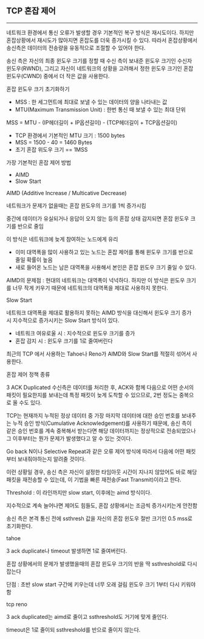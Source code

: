## TCP 혼잡 제어

---

네트워크 환경에서 통신 오류가 발생할 경우 기본적인 복구 방식은 재시도이다. 하지만 혼잡상황에서 재시도가 많아지면 혼잡도를 더욱 증가시킬 수 있다. 따라서 혼잡상황에서 송신측은 데이터의 전송량을 유동적으로 조절할 수 있어야 한다.


송신 측은 자신의 최종 윈도우 크기를 정할 때 수신 측이 보내준 윈도우 크기인 수신자 윈도우(RWND), 그리고 자신이 네트워크의 상황을 고려해서 정한 윈도우 크기인 혼잡 윈도우(CWND) 중에서 더 작은 값을 사용한다.

혼잡 윈도우 크기 초기화하기

- MSS : 한 세그먼트에 최대로 보낼 수 있는 데이터의 양을 나타내는 값
- MTU(Maximum Transmission Unit) : 한번 통신 때 보낼 수 있는 최대 단위

MSS = MTU - (IP헤더길이 + IP옵션길이) - (TCP헤더길이 + TCP옵션길이)

- TCP 환경에서 기본적인 MTU 크기 : 1500 bytes
- MSS = 1500 - 40 = 1460 Bytes
- 초기 혼잡 위도우 크기 == 1MSS


가장 기본적인 혼잡 제어 방법
- AIMD
- Slow Start

AIMD (Additive Increase / Multicative Decrease)

네트워크가 문제가 없을때는 혼잡 윈도우의 크기를 1씩 증가시킴

중간에 데이터가 유실되거나 응답이 오지 않는 등의 혼잡 상태 감지되면 혼잡 윈도우 크기를 반으로 줄임

이 방식은 네트워크에 늦게 참여하는 노드에게 유리

- 이미 대역폭을 많이 사용하고 있는 노드는 혼잡 제어를 통해 윈도우 크기를 반으로 줄일 확률이 높음
- 새로 들어온 노드는 남은 대역폭을 사용해서 본인은 혼잡 윈도우 크기 줄일 수 있다.

AIMD의 문제점 : 현대의 네트워크는 대역폭이 넉넉하다. 하지만 이 방식은 윈도우 크기를 너무 작게 키우기 때문에 네트워크의 대역폭을 제대로 사용하지 못한다.


Slow Start

네트워크 대역폭을 제대로 활용하지 못하는 AIMD 방식을 대신해서 윈도우 크기 증가 시 지수적으로 증가시키는 Slow Start 방식이 있다.

- 네트워크 여유로울 시 : 지수적으로 윈도우 크기를 증가
- 혼잡 감지 시 : 윈도우 크기를 1로 줄여버린다

최근의 TCP 에서 사용하는 Tahoe나 Reno가 AIMD와 Slow Start를 적절히 섞어서 사용한다.


혼잡 제어 정책 종류

3 ACK Duplicated 
수신측은 데이터를 처리한 후, ACK와 함께 다음으로 어떤 순서의 패킷이 필요한지를 보내는데 특정 패킷이 늦게 도착할 수 있으므로, 2번 정도는 중복으로 올 수도 있다. 

TCP는 현재까지 누적된 정상 데이터 중 가장 마지막 데이터에 대한 승인 번호를 보내주는 누적 승인 방식(Cumulative Acknowledgement)를 사용하기 때문에, 송신 측이 같은 승인 번호를 계속 중복해서 받는다면 해당 데이터까지는 정상적으로 전송되었으나 그 이후부터는 뭔가 문제가 발생했다고 알 수 있는 것이다.

Go back N이나 Selective Repeat과 같은 오류 제어 방식에 따라서 다음에 어떤 패킷부터 보내줘야하는지 알려줄 것이다.

이런 상황일 경우, 송신 측은 자신이 설정한 타임아웃 시간이 지나지 않았어도 바로 해당 패킷을 재전송할 수 있는데, 이 기법을 빠른 재전송(Fast Transmit)이라고 한다.

Threshold : 이 라인까지만 slow start, 이후에는 aimd 방식이다. 

지수적으로 계속 늘어나면 제어도 힘들도, 혼잡 상황에서는 조금씩 증가시키는게 안전함

송신 측은 본격 통신 전에 ssthresh 값을 자신의 혼잡 윈도우 절반 크기인 0.5 mss로 초기화한다.

tahoe 

3 ack duplicate나 timeout 발생하면 1로 줄여버린다.

혼잡 상황에서의 문제가 발생했을때의 혼잡 윈도우 크기의 반을 딱 ssthreshold로 다시 잡는다

단점 : 초반 slow start 구간에 키우는데 너무 오래 걸림
윈도우 크기 1부터 다시 키워야함

tcp reno

3 ack duplicated는 aimd로 줄이고 ssthreshold도 거기에 맞게 줄인다.

timeout은 1로 줄이되 ssthreshold를 반으로 줄이지 않는다.

